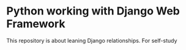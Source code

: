 # Python working with Django Web Framework
This repository is about leaning Django relationships. For self-study
